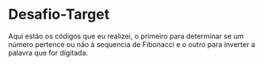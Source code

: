 # Desafio-Target
Aqui estão os códigos que eu realizei, o primeiro para determinar se um número pertence ou não à sequencia de Fibonacci e o outro para inverter a palavra que for digitada.
